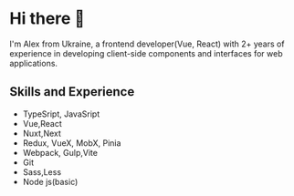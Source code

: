 # Hi there 👋

I'm Alex from Ukraine, a frontend developer(Vue, React) with 2+ years of experience in developing client-side components and interfaces for web applications.

## Skills and Experience

* TypeSript, JavaSript
* Vue,React
* Nuxt,Next
* Redux, VueX, MobX, Pinia
* Webpack, Gulp,Vite
* Git
* Sass,Less
* Node js(basic)

